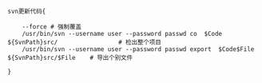 	svn更新代码{

		--force # 强制覆盖
		/usr/bin/svn --username user --password passwd co  $Code  ${SvnPath}src/                 # 检出整个项目
		/usr/bin/svn --username user --password passwd export  $Code$File ${SvnPath}src/$File    # 导出个别文件

	}